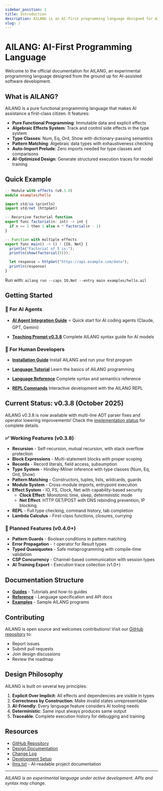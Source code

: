 ```yaml
---
sidebar_position: 1
title: Introduction
description: AILANG is an AI-first programming language designed for AI-assisted development
slug: /
---
```


# AILANG: AI-First Programming Language

Welcome to the official documentation for AILANG, an experimental programming language designed from the ground up for AI-assisted software development.

## What is AILANG?

AILANG is a pure functional programming language that makes AI assistance a first-class citizen. It features:

- **Pure Functional Programming**: Immutable data and explicit effects
- **Algebraic Effects System**: Track and control side effects in the type system
- **Type Classes**: Num, Eq, Ord, Show with dictionary-passing semantics
- **Pattern Matching**: Algebraic data types with exhaustiveness checking
- **Auto-Import Prelude**: Zero imports needed for type classes and comparisons
- **AI-Optimized Design**: Generate structured execution traces for model training

## Quick Example

```typescript
-- Module with effects (v0.3.0)
module examples/hello

import std/io (println)
import std/net (httpGet)

-- Recursive factorial function
export func factorial(n: int) -> int {
  if n <= 1 then 1 else n * factorial(n - 1)
}

-- Function with multiple effects
export func main() -> () ! {IO, Net} {
  println("Factorial of 5 is:");
  println(show(factorial(5)));

  let response = httpGet("https://api.example.com/data");
  println(response)
}
```

Run with: `ailang run --caps IO,Net --entry main examples/hello.ail`

## Getting Started

### 🤖 For AI Agents

- **[AI Agent Integration Guide](/docs/guides/agent-integration)** ⭐
  Quick start for AI coding agents (Claude, GPT, Gemini)

- **[Teaching Prompt v0.3.8](/docs/prompts/v0.3.8)**
  Complete AILANG syntax guide for AI models

### 👤 For Human Developers

- **[Installation Guide](/docs/guides/getting-started)**
  Install AILANG and run your first program

- **[Language Tutorial](/docs/guides/development)**
  Learn the basics of AILANG programming

- **[Language Reference](/docs/reference/language-syntax)**
  Complete syntax and semantics reference

- **[REPL Commands](/docs/reference/repl-commands)**
  Interactive development with the AILANG REPL

## Current Status: v0.3.8 (October 2025)

AILANG v0.3.8 is now available with multi-line ADT parser fixes and operator lowering improvements! Check the [implementation status](/docs/reference/implementation-status) for complete details.

### ✅ Working Features (v0.3.8)
- **Recursion** - Self-recursion, mutual recursion, with stack overflow protection
- **Block Expressions** - Multi-statement blocks with proper scoping
- **Records** - Record literals, field access, subsumption
- **Type System** - Hindley-Milner inference with type classes (Num, Eq, Ord, Show)
- **Pattern Matching** - Constructors, tuples, lists, wildcards, guards
- **Module System** - Cross-module imports, entrypoint execution
- **Effect System** - IO, FS, Clock, Net with capability-based security
  - **Clock Effect**: Monotonic time, sleep, deterministic mode
  - **Net Effect**: HTTP GET/POST with DNS rebinding prevention, IP blocking
- **REPL** - Full type checking, command history, tab completion
- **Lambda Calculus** - First-class functions, closures, currying

### 🚧 Planned Features (v0.4.0+)
- **Pattern Guards** - Boolean conditions in pattern matching
- **Error Propagation** - `?` operator for Result types
- **Typed Quasiquotes** - Safe metaprogramming with compile-time validation
- **CSP Concurrency** - Channel-based communication with session types
- **AI Training Export** - Execution trace collection (v1.0+)

## Documentation Structure

- **[Guides](/docs/guides/getting-started)** - Tutorials and how-to guides
- **[Reference](/docs/reference/language-syntax)** - Language specification and API docs
- **[Examples](https://github.com/sunholo-data/ailang/tree/main/examples)** - Sample AILANG programs

## Contributing

AILANG is open source and welcomes contributions! Visit our [GitHub repository](https://github.com/sunholo-data/ailang) to:

- Report issues
- Submit pull requests
- Join design discussions
- Review the roadmap

## Design Philosophy

AILANG is built on several key principles:

1. **Explicit Over Implicit**: All effects and dependencies are visible in types
2. **Correctness by Construction**: Make invalid states unrepresentable
3. **AI-Friendly**: Every language feature considers AI tooling needs
4. **Deterministic**: Same input always produces same output
5. **Traceable**: Complete execution history for debugging and training

## Resources

- [GitHub Repository](https://github.com/sunholo-data/ailang)
- [Design Documentation](https://github.com/sunholo-data/ailang/tree/main/design_docs)
- [Change Log](https://github.com/sunholo-data/ailang/blob/main/CHANGELOG.md)
- [Development Setup](/docs/guides/development)
- [llms.txt](https://sunholo-data.github.io/ailang/llms.txt) - AI-readable project documentation

---

*AILANG is an experimental language under active development. APIs and syntax may change.*
